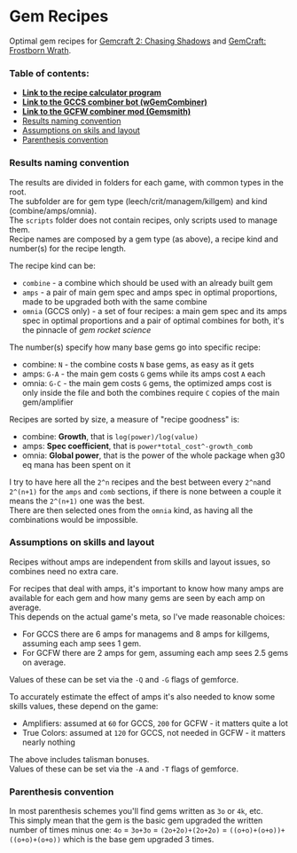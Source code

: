 Gem Recipes
===========

Optimal gem recipes for [Gemcraft 2: Chasing Shadows](https://store.steampowered.com/app/296490/GemCraft__Chasing_Shadows/) and
[GemCraft: Frostborn Wrath](https://store.steampowered.com/app/1106530/GemCraft__Frostborn_Wrath/).

### Table of contents:

* **[Link to the recipe calculator program](https://github.com/gemforce-team/gem-recipes/#readme)**
* **[Link to the GCCS combiner bot (wGemCombiner)](https://github.com/gemforce-team/wGemCombiner/#readme)**
* **[Link to the GCFW combiner mod (Gemsmith)](https://github.com/gemforce-team/gemsmith/#readme)**
* [Results naming convention](#results-naming-convention)  
* [Assumptions on skils and layout](#assumptions-on-skills-and-layout)  
* [Parenthesis convention](#parenthesis-convention)  

### Results naming convention

The results are divided in folders for each game, with common types in the root.  
The subfolder are for gem type (leech/crit/managem/killgem) and kind (combine/amps/omnia).  
The `scripts` folder does not contain recipes, only scripts used to manage them.  
Recipe names are composed by a gem type (as above), a recipe kind and number(s) for the recipe length.

The recipe kind can be:

* `combine` - a combine which should be used with an already built gem  
* `amps`    - a pair of main gem spec and amps spec in optimal proportions,
              made to be upgraded both with the same combine  
* `omnia` (GCCS only) - a set of four recipes: a main gem spec and its amps spec in optimal proportions
                         and a pair of optimal combines for both, it's the pinnacle of *gem rocket science*  

The number(s) specify how many base gems go into specific recipe:  

* combine:   `N` - the combine costs `N` base gems, as easy as it gets  
* amps:    `G-A` - the main gem costs `G` gems while its amps cost `A` each  
* omnia:   `G-C` - the main gem costs `G` gems, the optimized amps cost is only inside the file
                   and both the combines require `C` copies of the main gem/amplifier 

Recipes are sorted by size, a measure of "recipe goodness" is:
* combine: **Growth**, that is `log(power)/log(value)`  
* amps:    **Spec coefficient**, that is `power*total_cost^-growth_comb`  
* omnia:   **Global power**, that is the power of the whole package when g30 eq mana has been spent on it

I try to have here all the `2^n` recipes and the best between every `2^n`and `2^(n+1)` 
for the `amps` and `comb` sections, if there is none between a couple it means the `2^(n+1)` one was the best.  
There are then selected ones from the `omnia` kind, as having all the combinations would be impossible.


### Assumptions on skills and layout

Recipes without amps are independent from skills and layout issues, so combines need no extra care.

For recipes that deal with amps, it's important to know how many amps are available for each gem and
how many gems are seen by each amp on average.  
This depends on the actual game's meta, so I've made reasonable choices:
* For GCCS there are 6 amps for managems and 8 amps for killgems, assuming each amp sees 1 gem.  
* For GCFW there are 2 amps for gem, assuming each amp sees 2.5 gems on average. 

Values of these can be set via the `-Q` and `-G` flags of gemforce.

To accurately estimate the effect of amps it's also needed to know some skills values, these depend on the game:

* Amplifiers:  assumed at  `60` for GCCS, `200` for GCFW - it matters quite a lot  
* True Colors: assumed at `120` for GCCS, not needed in GCFW - it matters nearly nothing

The above includes talisman bonuses.  
Values of these can be set via the `-A` and `-T` flags of gemforce.


### Parenthesis convention

In most parenthesis schemes you'll find gems written as `3o` or `4k`, etc.  
This simply mean that the gem is the basic gem upgraded the written number of times minus one:
`4o` = `3o+3o` = `(2o+2o)+(2o+2o)` = `((o+o)+(o+o))+((o+o)+(o+o))` which is the base gem upgraded 3 times.

